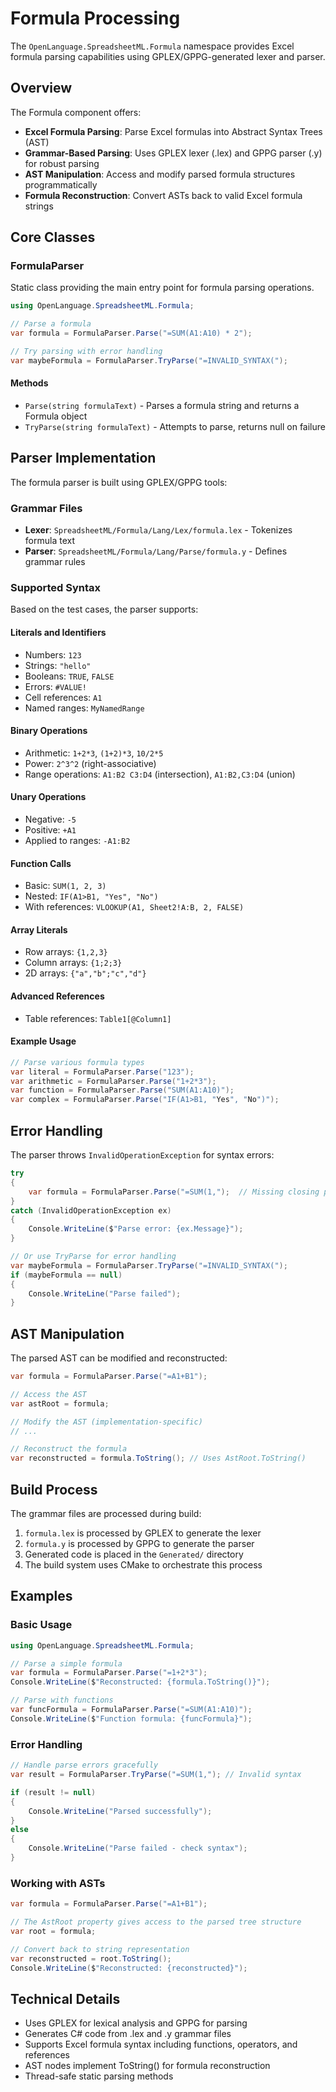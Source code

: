 # Formula Processing

The `OpenLanguage.SpreadsheetML.Formula` namespace provides Excel formula parsing capabilities using GPLEX/GPPG-generated lexer and parser.

## Overview

The Formula component offers:

- **Excel Formula Parsing**: Parse Excel formulas into Abstract Syntax Trees (AST)
- **Grammar-Based Parsing**: Uses GPLEX lexer (.lex) and GPPG parser (.y) for robust parsing
- **AST Manipulation**: Access and modify parsed formula structures programmatically
- **Formula Reconstruction**: Convert ASTs back to valid Excel formula strings

## Core Classes

### FormulaParser

Static class providing the main entry point for formula parsing operations.

```csharp
using OpenLanguage.SpreadsheetML.Formula;

// Parse a formula
var formula = FormulaParser.Parse("=SUM(A1:A10) * 2");

// Try parsing with error handling
var maybeFormula = FormulaParser.TryParse("=INVALID_SYNTAX(");
```

#### Methods

- `Parse(string formulaText)` - Parses a formula string and returns a Formula object
- `TryParse(string formulaText)` - Attempts to parse, returns null on failure

## Parser Implementation

The formula parser is built using GPLEX/GPPG tools:

### Grammar Files

- **Lexer**: `SpreadsheetML/Formula/Lang/Lex/formula.lex` - Tokenizes formula text
- **Parser**: `SpreadsheetML/Formula/Lang/Parse/formula.y` - Defines grammar rules

### Supported Syntax

Based on the test cases, the parser supports:

#### Literals and Identifiers

- Numbers: `123`
- Strings: `"hello"`
- Booleans: `TRUE`, `FALSE`
- Errors: `#VALUE!`
- Cell references: `A1`
- Named ranges: `MyNamedRange`

#### Binary Operations

- Arithmetic: `1+2*3`, `(1+2)*3`, `10/2*5`
- Power: `2^3^2` (right-associative)
- Range operations: `A1:B2 C3:D4` (intersection), `A1:B2,C3:D4` (union)

#### Unary Operations

- Negative: `-5`
- Positive: `+A1`
- Applied to ranges: `-A1:B2`

#### Function Calls

- Basic: `SUM(1, 2, 3)`
- Nested: `IF(A1>B1, "Yes", "No")`
- With references: `VLOOKUP(A1, Sheet2!A:B, 2, FALSE)`

#### Array Literals

- Row arrays: `{1,2,3}`
- Column arrays: `{1;2;3}`
- 2D arrays: `{"a","b";"c","d"}`

#### Advanced References

- Table references: `Table1[@Column1]`

#### Example Usage

```csharp
// Parse various formula types
var literal = FormulaParser.Parse("123");
var arithmetic = FormulaParser.Parse("1+2*3");
var function = FormulaParser.Parse("SUM(A1:A10)");
var complex = FormulaParser.Parse("IF(A1>B1, "Yes", "No")");
```

## Error Handling

The parser throws `InvalidOperationException` for syntax errors:

```csharp
try
{
    var formula = FormulaParser.Parse("=SUM(1,");  // Missing closing parenthesis
}
catch (InvalidOperationException ex)
{
    Console.WriteLine($"Parse error: {ex.Message}");
}

// Or use TryParse for error handling
var maybeFormula = FormulaParser.TryParse("=INVALID_SYNTAX(");
if (maybeFormula == null)
{
    Console.WriteLine("Parse failed");
}
```

## AST Manipulation

The parsed AST can be modified and reconstructed:

```csharp
var formula = FormulaParser.Parse("=A1+B1");

// Access the AST
var astRoot = formula;

// Modify the AST (implementation-specific)
// ...

// Reconstruct the formula
var reconstructed = formula.ToString(); // Uses AstRoot.ToString()
```

## Build Process

The grammar files are processed during build:

1. `formula.lex` is processed by GPLEX to generate the lexer
2. `formula.y` is processed by GPPG to generate the parser
3. Generated code is placed in the `Generated/` directory
4. The build system uses CMake to orchestrate this process

## Examples

### Basic Usage

```csharp
using OpenLanguage.SpreadsheetML.Formula;

// Parse a simple formula
var formula = FormulaParser.Parse("=1+2*3");
Console.WriteLine($"Reconstructed: {formula.ToString()}");

// Parse with functions
var funcFormula = FormulaParser.Parse("=SUM(A1:A10)");
Console.WriteLine($"Function formula: {funcFormula}");
```

### Error Handling

```csharp
// Handle parse errors gracefully
var result = FormulaParser.TryParse("=SUM(1,"); // Invalid syntax

if (result != null)
{
    Console.WriteLine("Parsed successfully");
}
else
{
    Console.WriteLine("Parse failed - check syntax");
}
```

### Working with ASTs

```csharp
var formula = FormulaParser.Parse("=A1+B1");

// The AstRoot property gives access to the parsed tree structure
var root = formula;

// Convert back to string representation
var reconstructed = root.ToString();
Console.WriteLine($"Reconstructed: {reconstructed}");
```

## Technical Details

- Uses GPLEX for lexical analysis and GPPG for parsing
- Generates C# code from .lex and .y grammar files
- Supports Excel formula syntax including functions, operators, and references
- AST nodes implement ToString() for formula reconstruction
- Thread-safe static parsing methods
